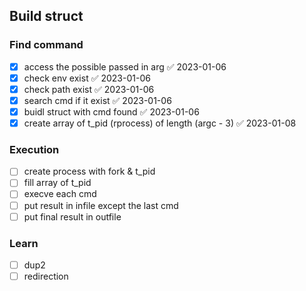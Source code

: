 
## Build struct

### Find command

- [x] access the possible passed in arg ✅ 2023-01-06
- [x] check env exist ✅ 2023-01-06
- [x] check path exist ✅ 2023-01-06
- [x] search cmd if it exist ✅ 2023-01-06
- [x] buidl struct with cmd found ✅ 2023-01-06
- [x] create array of t_pid (rprocess) of length (argc - 3) ✅ 2023-01-08

### Execution

- [ ] create process with fork & t_pid
- [ ] fill array of t_pid
- [ ] execve each cmd
- [ ] put result in infile except the last cmd  
- [ ] put final result in outfile

### Learn

- [ ] dup2
- [ ] redirection